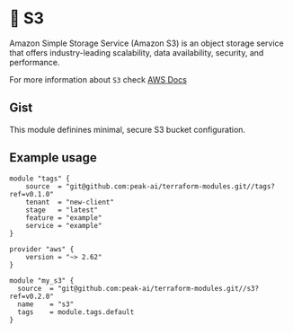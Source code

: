 # :open_file_folder: S3

Amazon Simple Storage Service (Amazon S3) is an object storage service that offers industry-leading scalability, data availability, security, and performance.

For more information about `S3` check [AWS Docs](https://aws.amazon.com/s3/)

## Gist
This module definines minimal, secure S3 bucket configuration.

## Example usage

```hcl
module "tags" {
    source  = "git@github.com:peak-ai/terraform-modules.git//tags?ref=v0.1.0"
    tenant  = "new-client"
    stage   = "latest"
    feature = "example"
    service = "example"
}

provider "aws" {
    version = "~> 2.62"
}

module "my_s3" {
  source  = "git@github.com:peak-ai/terraform-modules.git//s3?ref=v0.2.0"
  name    = "s3"
  tags    = module.tags.default
}
```
